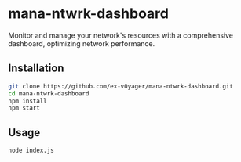 # mana-ntwrk-dashboard

Monitor and manage your network's resources with a comprehensive dashboard, optimizing network performance.

## Installation

```bash
git clone https://github.com/ex-v0yager/mana-ntwrk-dashboard.git
cd mana-ntwrk-dashboard
npm install
npm start
```

## Usage
```bash
node index.js
```
